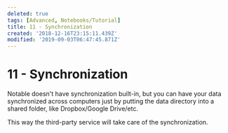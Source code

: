 ```yaml
---
deleted: true
tags: [Advanced, Notebooks/Tutorial]
title: 11 - Synchronization
created: '2018-12-16T23:15:11.439Z'
modified: '2019-09-03T06:47:45.871Z'
---
```


# 11 - Synchronization

Notable doesn't have synchronization built-in, but you can have your data synchronized across computers just by putting the data directory into a shared folder, like Dropbox/Google Drive/etc.

This way the third-party service will take care of the synchronization.
